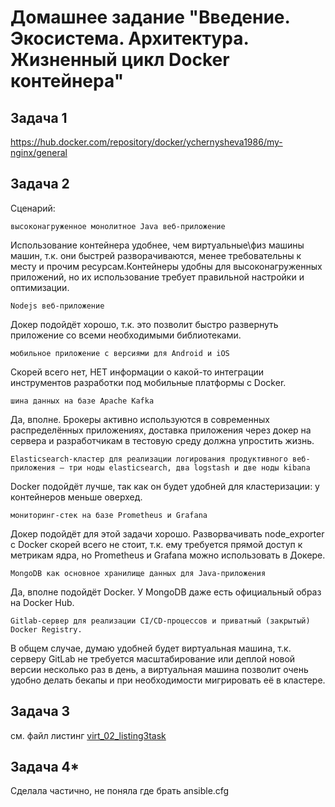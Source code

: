 # Домашнее задание "Введение. Экосистема. Архитектура. Жизненный цикл Docker контейнера"

## Задача 1
https://hub.docker.com/repository/docker/ychernysheva1986/my-nginx/general

## Задача 2
Сценарий:

	высоконагруженное монолитное Java веб-приложение
 
Использование контейнера удобнее, чем виртуальные\физ машины машин, т.к. они быстрей разворачиваются, менее требовательны к месту и прочим ресурсам.Контейнеры удобны для высоконагруженных приложений, но их использование требует правильной настройки и оптимизации.

	Nodejs веб-приложение

Докер подойдёт хорошо, т.к. это позволит быстро развернуть приложение со всеми необходимыми библиотеками.

	мобильное приложение c версиями для Android и iOS
	
Скорей всего нет, НЕТ информации о какой-то интеграции инструментов разработки под мобильные платформы с Docker.
		
	шина данных на базе Apache Kafka
Да, вполне. Брокеры активно используются в современных распределённых приложениях, доставка приложения через докер на сервера и разработчикам в тестовую среду 
должна упростить жизнь.


	Elasticsearch-кластер для реализации логирования продуктивного веб-приложения — три ноды elasticsearch, два logstash и две ноды kibana

Docker подойдёт лучше, так как он будет удобней для кластеризации: у контейнеров меньше оверхед.

	мониторинг-стек на базе Prometheus и Grafana
Докер подойдёт для этой задачи хорошо. Разворвачивать node_exporter с Docker скорей всего не стоит, т.к. ему требуется прямой доступ к метрикам ядра, но Prometheus и Grafana можно использовать в Докере.	
	
	MongoDB как основное хранилище данных для Java-приложения
Да, вполне подойдёт Docker. У MongoDB даже есть официальный образ на Docker Hub.

	Gitlab-сервер для реализации CI/CD-процессов и приватный (закрытый) Docker Registry.
В общем случае, думаю удобней будет виртуальная машина, т.к. серверу GitLab не требуется масштабирование или деплой новой версии несколько раз в день, а виртуальная машина позволит очень удобно делать бекапы и при необходимости мигрировать её в кластере.
## Задача 3
см. файл листинг [virt_02_listing3task](https://github.com/ChernyshevaYuliya/devops-homeworks/blob/main/02-virt/virt_02_listing3task)
## Задача 4* 
Сделала частично, не поняла где брать ansible.cfg
